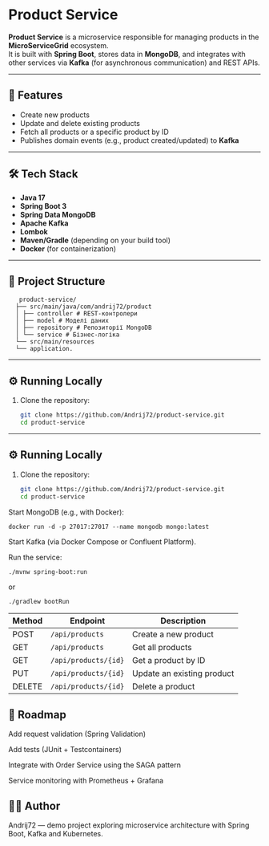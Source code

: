 # Product Service

**Product Service** is a microservice responsible for managing products in the **MicroServiceGrid** ecosystem.  
It is built with **Spring Boot**, stores data in **MongoDB**, and integrates with other services via **Kafka** (for asynchronous communication) and REST APIs.

---

## 🚀 Features
- Create new products
- Update and delete existing products
- Fetch all products or a specific product by ID
- Publishes domain events (e.g., product created/updated) to **Kafka**

---

## 🛠️ Tech Stack
- **Java 17**
- **Spring Boot 3**
- **Spring Data MongoDB**
- **Apache Kafka**
- **Lombok**
- **Maven/Gradle** (depending on your build tool)
- **Docker** (for containerization)

---

## 📂 Project Structure
       
       product-service/
      ├── src/main/java/com/andrij72/product
      │ ├── controller # REST-контролери
      │ ├── model # Моделі даних
      │ ├── repository # Репозиторії MongoDB
      │ └── service # Бізнес-логіка
      └── src/main/resources
      └── application.

---

## ⚙️ Running Locally
1. Clone the repository:
   ```bash
   git clone https://github.com/Andrij72/product-service.git
   cd product-service


---

## ⚙️ Running Locally
1. Clone the repository:
   ```bash
   git clone https://github.com/Andrij72/product-service.git
   cd product-service
Start MongoDB (e.g., with Docker):

    docker run -d -p 27017:27017 --name mongodb mongo:latest
Start Kafka (via Docker Compose or Confluent Platform).

Run the service:

    ./mvnw spring-boot:run
or

    ./gradlew bootRun

| Method | Endpoint             | Description                |
| ------ | -------------------- | -------------------------- |
| POST   | `/api/products`      | Create a new product       |
| GET    | `/api/products`      | Get all products           |
| GET    | `/api/products/{id}` | Get a product by ID        |
| PUT    | `/api/products/{id}` | Update an existing product |
| DELETE | `/api/products/{id}` | Delete a product           |


## 📌 Roadmap
Add request validation (Spring Validation)

Add tests (JUnit + Testcontainers)

Integrate with Order Service using the SAGA pattern

Service monitoring with Prometheus + Grafana

## 👨‍💻 Author

Andrij72 — demo project exploring microservice 
architecture with Spring Boot, Kafka and Kubernetes.
